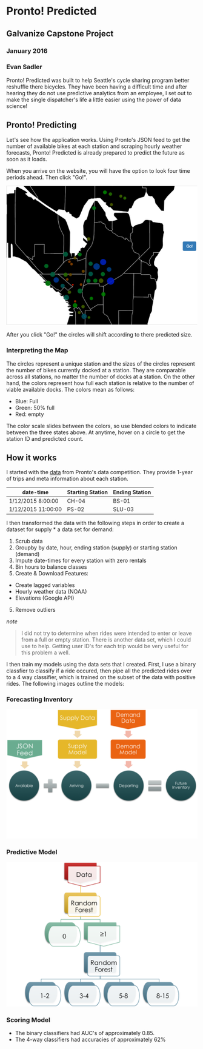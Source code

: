 # Pronto! Predicted
## Galvanize Capstone Project
### January 2016
### Evan Sadler

Pronto! Predicted was built to help Seattle's cycle sharing program better reshuffle there bicycles. They have been having a difficult time and after hearing they do not use predictive analytics from an employee, I set out to make the single dispatcher's life a little easier using the power of data science!

## Pronto! Predicting

Let's see how the application works. Using Pronto's JSON feed to get the number of available bikes at each station and scraping hourly weather forecasts, Pronto! Predicted is already prepared to predict the future as soon as it loads. 

When you arrive on the website, you will have the option to look four time periods ahead. Then click "Go!".

![Pronto! Predicted Viz](https://raw.githubusercontent.com/easadler/capstone/master/presentation/images/visualization.png)

After you click "Go!" the circles will shift according to there predicted size. 

### Interpreting the Map
The circles represent a unique station and the sizes of the circles represent the number of bikes currently docked at a station. They are comparable across all stations, no matter the number of docks at a station. On the other hand, the colors represent how full each station is relative to the number of viable available docks. The colors mean as follows:
* Blue: Full
* Green: 50% full
* Red: empty

The color scale slides between the colors, so use blended colors to indicate between the three states above. At anytime, hover on a circle to get the station ID and predicted count.

## How it works
I started with the [data](https://www.prontocycleshare.com/datachallenge) from Pronto's data competition. They provide 1-year of trips and meta information about each station.

| date-time          | Starting Station | Ending Station |
|--------------------|------------------|----------------|
| 1/12/2015 8:00:00  | CH-04            | BS-01          |
| 1/12/2015 11:00:00 | PS-02            | SLU-03         |

I then transformed the data with the following steps in order to create a dataset for supply * a data set for demand:

1. Scrub data
2. Groupby by date, hour, ending station (supply) or starting station (demand)
3. Impute date-times for every station with zero rentals 
3. Bin hours to balance classes
4. Create & Download Features:
 * Create lagged variables
 * Hourly weather data (NOAA)
 * Elevations (Google API)
5. Remove outliers

*note*
> I did not try to determine when rides were intended to enter or leave from a full or empty station. There is another data set, which I could use to help. Getting user ID's for each trip would be very useful for this problem a well. 

I then train my models using the data sets that I created. First, I use a binary classfier to classify if a ride occured, then pipe all the predicted rides over to a 4 way classifier, which is trained on the subset of the data with positive rides. The following images outline the models:

### Forecasting Inventory
![Forecasting Method](https://raw.githubusercontent.com/easadler/capstone/master/presentation/images/forcastingmodel.png)

### Predictive Model
![Predictive Model](https://raw.githubusercontent.com/easadler/capstone/master/presentation/images/predictivemodel.png)

### Scoring Model
* The binary classifiers had AUC's of approximately 0.85.
* The 4-way classifiers had accuracies of approximately 62%

